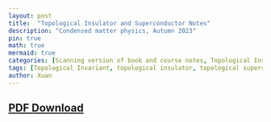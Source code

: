 ```yaml
---
layout: post
title:  "Topological Insulator and Superconductor Notes"
description: "Condensed matter physics, Autumn 2023"
pin: true
math: true
mermaid: true
categories: [Scanning version of book and course notes, Topological Insulator and Superconductor]
tags: [Topological Invariant, topological insulator, topological superconductor, msjorana fermions, topological semimetal, BDG hamiltonian]
author: Xuan
---
```



## [PDF Download](/assets/notes/topological-insulator-superconductor-notes.pdf)